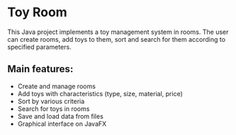# Toy Room

This Java project implements a toy management system in rooms. The user can create rooms, add toys to them, sort and search for them according to specified parameters.

## Main features:
- Create and manage rooms
- Add toys with characteristics (type, size, material, price)
- Sort by various criteria
- Search for toys in rooms
- Save and load data from files
- Graphical interface on JavaFX
